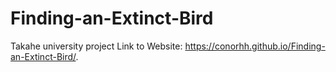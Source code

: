 # Finding-an-Extinct-Bird
Takahe university project
Link to Website: https://conorhh.github.io/Finding-an-Extinct-Bird/.
